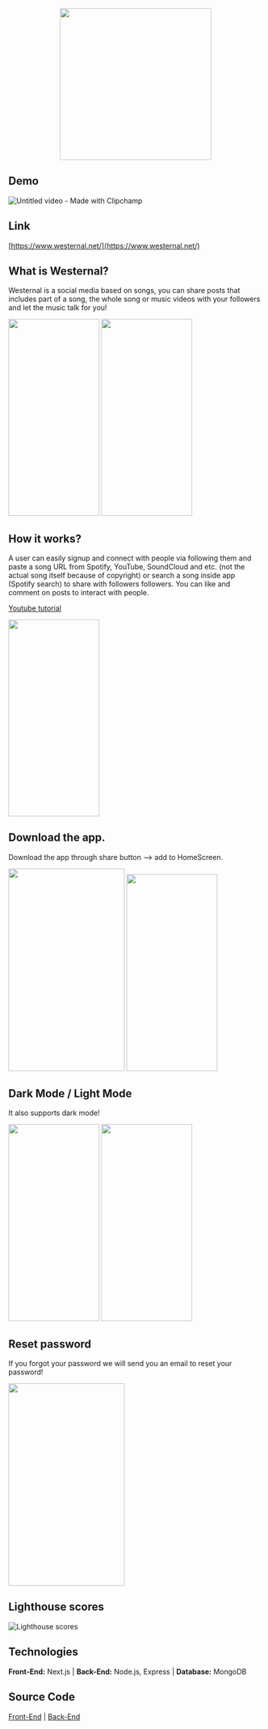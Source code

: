 
<p align="center"> <img src="https://dev-to-uploads.s3.amazonaws.com/uploads/articles/ast2p3i2zthwnz5skluw.png" width=300px height=300px  /> </p>

## Demo
![Untitled video - Made with Clipchamp](https://user-images.githubusercontent.com/79543272/221382756-92b662c6-c74d-4dd9-9601-59fd79430e7a.gif)


## Link
[https://www.westernal.net/](https://www.westernal.net/)

## What is Westernal?
Westernal is a social media based on songs, you can share posts that includes part of a song, the whole song or music videos with your followers and let the music talk for you!


<span><img src="https://dev-to-uploads.s3.amazonaws.com/uploads/articles/dq9mn10t7oaj4z5uepwa.png" width=180px height=388.8px/> </span>
<span> <img src="https://dev-to-uploads.s3.amazonaws.com/uploads/articles/k3pxp3n46g3zn4z4jbhu.png" width=180px height=388.8px/>
</span>

## How it works?
A user can easily signup and connect with people via following them and paste a song URL from Spotify, YouTube, SoundCloud and etc. (not the actual song itself because of copyright) or search a song inside app (Spotify search) to share with followers followers. You can like and comment on posts to interact with people.


 [Youtube tutorial](https://youtu.be/iNav6lyYUR0)

<span><img src="https://dev-to-uploads.s3.amazonaws.com/uploads/articles/5xxesj4mvc8uqo0zplux.png" width=180px height=388.8px/> </span>

## Download the app.
Download the app through share button --> add to HomeScreen.

<span> <img src="https://dev-to-uploads.s3.amazonaws.com/uploads/articles/bky7y3ulqp4vvo0kvmxf.png" width=230px height=400px/>
</span>
<span><img src="https://user-images.githubusercontent.com/79543272/224791652-4cab6aa7-fc4f-49b2-be0a-d833e34bf707.png" width=180px height=388.8px/> </span>

## Dark Mode / Light Mode
It also supports dark mode!


<span> <img src="https://dev-to-uploads.s3.amazonaws.com/uploads/articles/kfe76y9f5jkiarfzap3i.png" width=180px height=388.8px/>
</span>
<span> <img src="https://dev-to-uploads.s3.amazonaws.com/uploads/articles/pgi5eorm3i88ysjv55bc.png" width=180px height=388.8px/>
</span>

## Reset password
If you forgot your password we will send you an email to reset your password!

<img src="https://dev-to-uploads.s3.amazonaws.com/uploads/articles/8ocimwhwi0f8r2svwgr4.png" width=230px height=400px/>

## Lighthouse scores

![Lighthouse scores](https://dev-to-uploads.s3.amazonaws.com/uploads/articles/4jrh8g4y77c7zpzgrfoh.png)

## Technologies
**Front-End:** Next.js |
**Back-End:** Node.js, Express |
**Database:** MongoDB

## Source Code
 [Front-End](https://github.com/westernal/social-media-frontend) |
 [Back-End](https://github.com/westernal/social-media-backend)

